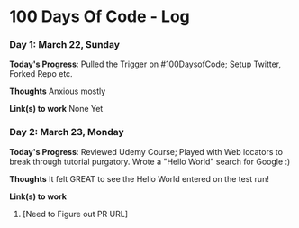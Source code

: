 # 100 Days Of Code - Log


### Day 1: March 22, Sunday

**Today's Progress**: Pulled the Trigger on #100DaysofCode; Setup Twitter, Forked Repo etc.

**Thoughts** Anxious mostly 

**Link(s) to work**
None Yet 

### Day 2: March 23, Monday

**Today's Progress**: Reviewed Udemy Course;  Played with Web locators to break through tutorial purgatory. Wrote a "Hello World" search for Google :)

**Thoughts** It felt GREAT to see the Hello World entered on the test run!

**Link(s) to work**
1. [Need to Figure out PR URL]
